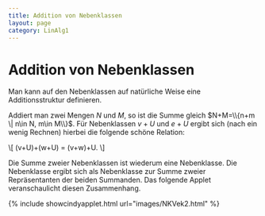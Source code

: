 ```yaml
---
title: Addition von Nebenklassen
layout: page
category: LinAlg1
---
```

# Addition von Nebenklassen

Man kann auf den Nebenklassen auf natürliche Weise eine Additionsstruktur definieren.

Addiert man zwei Mengen $N$ und $M$, so ist die Summe gleich $N+M=\\{n+m \| n\in N, m\in M\\}$. Für Nebenklassen $v+U$ und $e+U$ ergibt sich (nach ein wenig Rechnen) hierbei die folgende schöne Relation:

\\[ (v+U)+(w+U) = (v+w)+U. \\]

Die Summe zweier Nebenklassen ist wiederum eine Nebenklasse. Die Nebenklasse ergibt sich als Nebenklasse zur Summe zweier Repräsentanten der beiden Summanden. Das folgende Applet veranschaulicht diesen Zusammenhang.

{% include showcindyapplet.html url="images/NKVek2.html" %}

